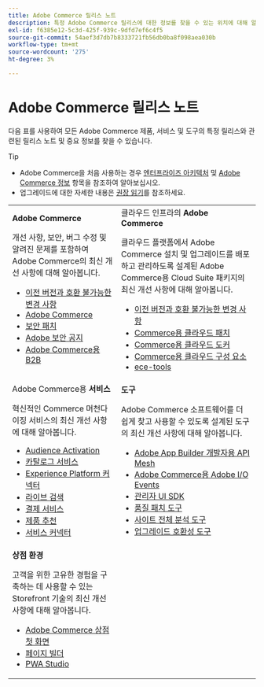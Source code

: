 ```yaml
---
title: Adobe Commerce 릴리스 노트
description: 특정 Adobe Commerce 릴리스에 대한 정보를 찾을 수 있는 위치에 대해 알아봅니다.
exl-id: f6385e12-5c3d-425f-939c-9dfd7ef6c4f5
source-git-commit: 54aef3d7db7b8333721fb56db0ba8f098aea030b
workflow-type: tm+mt
source-wordcount: '275'
ht-degree: 3%

---
```



# Adobe Commerce 릴리스 노트

다음 표를 사용하여 모든 Adobe Commerce 제품, 서비스 및 도구의 특정 릴리스와 관련된 릴리스 노트 및 중요 정보를 찾을 수 있습니다.

>[!TIP]
>
>- Adobe Commerce을 처음 사용하는 경우 [엔터프라이즈 아키텍처](../../implementation-playbook/architecture/enterprise-blueprint.md) 및 [Adobe Commerce 정보](https://experienceleague.adobe.com/ko/docs/commerce-admin/start/about) 항목을 참조하여 알아보십시오.
>- 업그레이드에 대한 자세한 내용은 [권장 읽기](../../upgrade/resources/recommended-reading.md)를 참조하세요.

<table>
  <tbody>
    <tr>
      <td><strong>Adobe Commerce</strong>
        <p>개선 사항, 보안, 버그 수정 및 알려진 문제를 포함하여 Adobe Commerce의 최신 개선 사항에 대해 알아봅니다.</p>
          <ul>
            <li><a href="https://developer.adobe.com/commerce/php/development/backward-incompatible-changes/">이전 버전과 호환 불가능한 변경 사항</a></li>
            <li><a href="commerce/overview.md">Adobe Commerce</a></li>
            <li><a href="security/overview.md">보안 패치</a></li>
            <li><a href="https://helpx.adobe.com/kr/security/products/magento.html">Adobe 보안 공지</a></li>
            <li><a href="https://experienceleague.adobe.com/docs/commerce-admin/b2b/release-notes.html?lang=ko">Adobe Commerce용 B2B</a></li>
          </ul>
        </td>
      <td>클라우드 인프라의 <strong>Adobe Commerce</strong>
        <p>클라우드 플랫폼에서 Adobe Commerce 설치 및 업그레이드를 배포하고 관리하도록 설계된 Adobe Commerce용 Cloud Suite 패키지의 최신 개선 사항에 대해 알아봅니다.</p>
          <ul>
            <li><a href="https://experienceleague.adobe.com/ko/docs/commerce-cloud-service/user-guide/release-notes/backward-incompatible-changes">이전 버전과 호환 불가능한 변경 사항</a></li>
            <li><a href="https://experienceleague.adobe.com/ko/docs/commerce-cloud-service/user-guide/release-notes/cloud-patches">Commerce용 클라우드 패치</a></li>
            <li><a href="https://experienceleague.adobe.com/ko/docs/commerce-cloud-service/user-guide/release-notes/cloud-docker">Commerce용 클라우드 도커</a></li>
            <li><a href="https://experienceleague.adobe.com/ko/docs/commerce-cloud-service/user-guide/release-notes/cloud-components">Commerce용 클라우드 구성 요소</a></li>
            <li><a href="https://experienceleague.adobe.com/ko/docs/commerce-cloud-service/user-guide/release-notes/ece-tools-package">ece-tools</a></li>
          </ul>
      </td>
    </tr>
    <tr>
      <td>Adobe Commerce용 <strong>서비스</strong>
        <p>혁신적인 Commerce 머천다이징 서비스의 최신 개선 사항에 대해 알아봅니다.</p>
          <ul>
            <li><a href="https://experienceleague.adobe.com/docs/commerce-admin/customers/audience-activation.html?lang=ko">Audience Activation</a></li>
            <li><a href="https://experienceleague.adobe.com/docs/commerce/catalog-service/release-notes.html?lang=ko">카탈로그 서비스</a></li>
            <li><a href="https://experienceleague.adobe.com/ko/docs/commerce/data-connection/release-notes">Experience Platform 커넥터</a></li>
            <li><a href="https://experienceleague.adobe.com/docs/commerce/live-search/release-notes.html?lang=ko">라이브 검색</a></li>
            <li><a href="https://experienceleague.adobe.com/docs/commerce/payment-services/release-notes.html?lang=ko">결제 서비스</a></li>
            <li><a href="https://experienceleague.adobe.com/docs/commerce/product-recommendations/release-notes.html?lang=ko">제품 추천</a></li>
            <li><a href="https://experienceleague.adobe.com/docs/commerce/user-guides/integration-services/saas.html?lang=ko">서비스 커넥터</a></li>
          </ul>
        </td>
      <td><strong>도구</strong>
        <p>Adobe Commerce 소프트웨어를 더 쉽게 찾고 사용할 수 있도록 설계된 도구의 최신 개선 사항에 대해 알아봅니다.</p>
          <ul>
            <li><a href="https://developer.adobe.com/graphql-mesh-gateway/">Adobe App Builder 개발자용 API Mesh</a></li>
            <li><a href="https://developer.adobe.com/commerce/events/get-started/release-notes/">Adobe Commerce용 Adobe I/O Events</a></li>
            <li><a href="https://developer.adobe.com/commerce/extensibility/admin-ui-sdk/release-notes/">관리자 UI SDK</a></li>
            <li><a href="../../tools/quality-patches-tool/release-notes.md">품질 패치 도구</a></li>
            <li><a href="../../tools/site-wide-analysis-tool/intro.md">사이트 전체 분석 도구</a></li>
            <li><a href="../../upgrade/upgrade-compatibility-tool/overview.md">업그레이드 호환성 도구</a></li>
          </ul>
      </td>
    </tr>
    <tr>
       <td><strong>상점 환경</strong>
        <p>고객을 위한 고유한 경험을 구축하는 데 사용할 수 있는 Storefront 기술의 최신 개선 사항에 대해 알아봅니다.</p>
          <ul>
            <li><a href="https://experienceleague.adobe.com/developer/commerce/storefront/?lang=ko">Adobe Commerce 상점 첫 화면</a></li>
            <li><a href="https://experienceleague.adobe.com/docs/commerce-admin/page-builder/release-notes.html?lang=ko">페이지 빌더</a></li>
            <li><a href="https://github.com/magento/pwa-studio/releases/latest">PWA Studio</a></li>
          </ul>
      </td>
      <td></td>
    </tr>
  </tbody>
</table>
